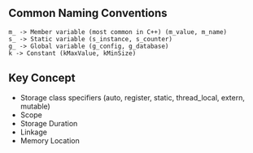 ## Common Naming Conventions
```plaintext
m_ -> Member variable (most common in C++) (m_value, m_name)
s_ -> Static variable (s_instance, s_counter)
g_ -> Global variable (g_config, g_database)
k -> Constant (kMaxValue, kMinSize)
```

## Key Concept
- Storage class specifiers (auto, register, static, thread_local, extern, mutable)
- Scope
- Storage Duration
- Linkage
- Memory Location